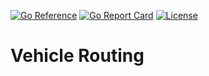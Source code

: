 [![Go Reference](https://pkg.go.dev/badge/github.com/victorguarana/vehicle-routing.svg)](https://pkg.go.dev/github.com/victorguarana/vehicle-routing)
[![Go Report Card](https://goreportcard.com/badge/victorguarana/vehicle-routing)](https://goreportcard.com/report/victorguarana/vehicle-routing)
[![License](https://img.shields.io/github/license/victorguarana/vehicle-routing)](https://github.com/victorguarana/vehicle-routing/blob/main/LICENSE)

# Vehicle Routing